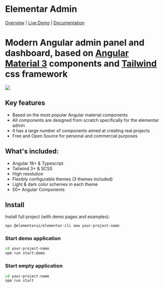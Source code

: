 # Elementar Admin

[Overview](https://elementarui.com) | [Live Demo](https://demo.elementarui.com) | [Documentation](https://elementarui.com/documentation)

# Modern Angular admin panel and dashboard, based on [Angular Material 3](https://material.angular.io) components and [Tailwind](https://tailwindcss.com/) css framework

<a target="_blank" href="https://elementarui.com">
  <img src="https://elementarui.com/assets/elementar-admin-preview.png">
</a>

## Key features

- Based on the most popular Angular material components
- All components are designed from scratch specifically for the elementar admin
- It has a large number of components aimed at creating real projects
- Free and Open Source for personal and commercial purposes

## What's included:

- Angular 18+ & Typescript
- Tailwind 3+ & SCSS
- High resolution
- Flexibly configurable themes (3 themes included)
- Light & dark color schemes in each theme
- 50+ Angular Components

## Install

Install full project (with demo pages and examples):

```bash
npx @elementarui/elementar-cli new your-project-name
```

### Start demo application
```bash
cd your-project-name
npm run start:demo
```

### Start empty application
```bash
cd your-project-name
npm run start
```
